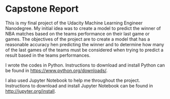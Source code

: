 # Capstone Report

This is my final project of the Udacity Machine Learning Engineer Nanodegree. My initial idea was to create a model to predict the winner of NBA matches based on the teams performance on their last game or games. The objectives of the project are to create a model that has a reasonable accuracy hen predicting the winner and to determine how many of the last games of the teams must be considered when trying to predict a result based in the teams performances.

I wrote the codes in Python. Instructions to download and install Python can be found in https://www.python.org/downloads/.

I also used Jupyter Notebook to help me throughout the project. Instructions to download and install Jupyter Notebook can be found in http://jupyter.org/install.
